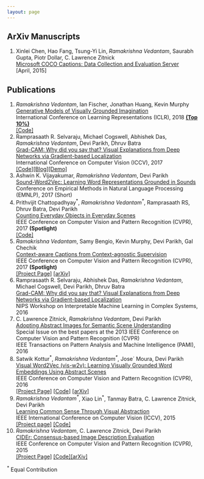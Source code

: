 ```yaml
---
layout: page
---
```


<h2>ArXiv Manuscripts</h2>
<ol>
<li> Xinlei Chen, Hao Fang, Tsung-Yi Lin, <em>Ramakrishna Vedantam</em>, Saurabh Gupta, Piotr Dollar, C. Lawrence Zitnick<br/>
	 <a href="http://arxiv.org/abs/1504.00325">Microsoft COCO Captions: Data Collection and Evaluation Server</a><br/>
	  [April, 2015]
	</li>
</ol>

<h2>Publications</h2>
<ol>
  <li> <em>Ramakrishna Vedantam</em>, Ian Fischer, Jonathan Huang, Kevin Murphy<br/>
	<a href="https://arxiv.org/abs/1705.10762">Generative Models of Visually Grounded Imagination</a><br/>
	International Conference on Learning Representations (ICLR), 2018 <b><a href="https://chillee.github.io/OpenReviewExplorer/index.html">(Top 10%)</a></b> <br/>
	<a href="https://github.com/google/joint_vae">[Code]</a><br/>
	</li>
	<li> Ramprasaath R. Selvaraju, Michael Cogswell, Abhishek Das, <em>Ramakrishna Vedantam</em>, Devi Parikh, Dhruv Batra<br/>
	<a href="https://arxiv.org/abs/1610.02391">Grad-CAM: Why did you say that? Visual Explanations from Deep Networks via Gradient-based Localization</a><br/>
	International Conference on Computer Vision (ICCV), 2017 <br/>
	<a href="https://github.com/ramprs/grad-cam">[Code]</a><a href="https://ramprs.github.io/2017/01/21/Grad-CAM-Making-Off-the-Shelf-Deep-Models-Transparent-through-Visual-Explanations.html">[Blog]</a><a href="http://gradcam.cloudcv.org/">[Demo]</a>
	</li>
  <li> Ashwin K. Vijayakumar, <em>Ramakrishna Vedantam</em>, Devi Parikh<br/>
	<a href="https://arxiv.org/abs/1703.01720">Sound-Word2Vec: Learning Word Representations Grounded in Sounds</a><br/>
	Conference on Empirical Methods in Natural Language Processing (EMNLP), 2017 (Short)<br/>
	</li>
	<li> Prithvijit Chattopadhyay<sup>*</sup>, <em>Ramakrishna Vedantam<sup>*</sup></em>, Ramprasaath RS, Dhruv Batra, Devi Parikh<br/>
	<a href="http://arxiv.org/abs/1604.03505">Counting Everyday Objects in Everyday Scenes</a><br/>
	IEEE Conference on Computer Vision and Pattern Recognition (CVPR), 2017 <b>(Spotlight)</b> <br/>
	<a href="https://github.com/prithv1/cvpr2017_counting">[Code]</a>
	</li>
  <li> <em>Ramakrishna Vedantam</em>, Samy Bengio, Kevin Murphy, Devi Parikh, Gal Chechik<br/>
	<a href="https://arxiv.org/abs/1701.02870">Context-aware Captions from Context-agnostic Supervision</a><br/>
	IEEE Conference on Computer Vision and Pattern Recognition (CVPR), 2017 <b>(Spotlight)</b> <br/>
	<a href="https://filebox.ece.vt.edu/~vrama91/context_captions/">[Project Page]</a> <a href="https://arxiv.org/pdf/1701.02870">[arXiv]</a><br/>
	</li>
	<li> Ramprasaath R. Selvaraju, Abhishek Das, <em>Ramakrishna Vedantam</em>, Michael Cogswell, Devi Parikh, Dhruv Batra<br/>
	<a href="https://arxiv.org/abs/1610.02391">Grad-CAM: Why did you say that? Visual Explanations from Deep Networks via Gradient-based Localization</a><br/>
	NIPS Workshop on Interpretable Machine Learning in Complex Systems, 2016 <br/>
	</li>
	<li> C. Lawrence Zitnick, <em>Ramakrishna Vedantam</em>, Devi Parikh<br/>
		<a href="https://filebox.ece.vt.edu/~parikh/Publications/ZitnickVedantamParikh_clipart_PAMI2015.pdf">Adopting Abstract Images for Semantic Scene Understanding</a> <br/>
		Special Issue on the best papers at the 2013 IEEE Conference on Computer Vision and Pattern Recognition (CVPR)<br/>
		IEEE Transactions on Pattern Analysis and Machine Intelligence (PAMI), 2016 
	</li>
	<li> 
	 Satwik Kottur<sup>*</sup>, <em>Ramakrishna Vedantam<sup>*</sup></em>, Jose´ Moura, Devi Parikh <br/>
	 <a href="https://arxiv.org/pdf/1511.07067.pdf">Visual Word2Vec (vis-w2v): Learning Visually Grounded Word Embeddings Using Abstract Scenes</a><br/>
	  IEEE Conference on Computer Vision and Pattern Recognition (CVPR), 2016 <br/>
		<a href="http://satwikkottur.github.io/VisualWord2Vec/">[Project Page]</a> <a href="https://github.com/satwikkottur/VisualWord2Vec">[Code]</a> <a href="https://arxiv.org/abs/1511.07067">[arXiv]</a>
	</li>
	<li> <em> Ramakrishna Vedantam<sup>*</sup></em>, Xiao Lin<sup>*</sup>, Tanmay Batra, C. Lawrence Zitnick, Devi Parikh <br/>
		<a href="https://vision.ece.vt.edu/cs/rvxtld_cs_2015.pdf">Learning Common Sense Through Visual Abstraction</a> <br/>
		IEEE International Conference on Computer Vision (ICCV), 2015 <br/>
		<a href="https://vision.ece.vt.edu/cs">[Project page]</a> <a href="https://vision.ece.vt.edu/cs/#code_data">[Code]</a><br/>
	</li>
	<li> <em> Ramakrishna Vedantam</em>, C. Lawrence Zitnick, Devi Parikh <br/>
		<a href="http://www.cv-foundation.org/openaccess/content_cvpr_2015/papers/Vedantam_CIDEr_Consensus-Based_Image_2015_CVPR_paper.pdf">CIDEr: Consensus-based Image Description Evaluation</a> <br/>
		IEEE Conference on Computer Vision and Pattern Recognition (CVPR), 2015 <br/>
		<a href="http://vrama91.github.io/cider/">[Project Page]</a> <a href="https://github.com/vrama91/cider">[Code]</a><a href="http://arxiv.org/abs/1411.5726">[arXiv]</a><br/>
	</li>
</ol>
<sup>*</sup> Equal Contribution <br/>
